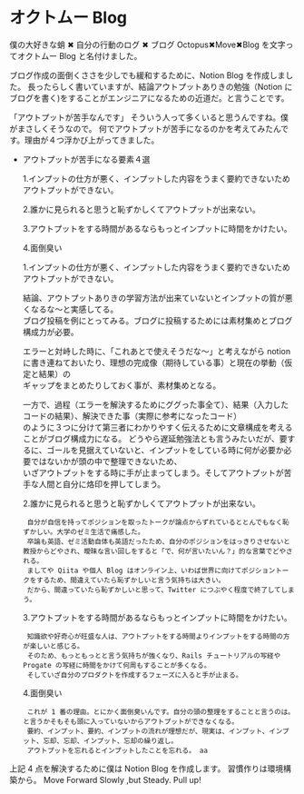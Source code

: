 # オクトムー Blog

僕の大好きな蛸 ✖︎ 自分の行動のログ ✖︎ ブログ
Octopus✖︎Move✖︎Blog
を文字ってオクトムー Blog と名付けました。

ブログ作成の面倒くささを少しでも緩和するために、Notion Blog を作成しました。
長ったらしく書いていますが、結論アウトプットありきの勉強（Notion にブログを書く)をすることがエンジニアになるための近道だ。と言うことです。

「アウトプットが苦手なんです」
そういう人って多くいると思うんですね。僕がまさしくそうなので。
何でアウトプットが苦手になるのかを考えてみたんです。理由が４つ浮かび上がってきました。

- アウトプットが苦手になる要素４選

  1.インプットの仕方が悪く、インプットした内容をうまく要約できないためアウトプットができない。

  2.誰かに見られると思うと恥ずかしくてアウトプットが出来ない。

  3.アウトプットをする時間があるならもっとインプットに時間をかけたい。

  4.面倒臭い

  1.インプットの仕方が悪く、インプットした内容をうまく要約できないためアウトプットができない。

  結論、アウトプットありきの学習方法が出来ていないとインプットの質が悪くなるな〜と実感してる。  
   ブログ投稿を例にとってみる。ブログに投稿するためには素材集めとブログ構成力が必要。

  エラーと対峙した時に、「これあとで使えそうだな〜」と考えながら notion に書き連ねておいたり、理想の完成像（期待している事）と現在の挙動（仮定と結果）の  
   ギャップをまとめたりしておく事が、素材集めとなる。

  一方で、過程（エラーを解決するためにググった事全て）、結果（入力したコードの結果）、解決できた事（実際に参考になったコード）  
   のように３つに分けて第三者にわかりやすく伝えるために文章構成を考えることがブログ構成力になる。
  どうやら遅延勉強法とも言うみたいだが、要するに、ゴールを見据えていないと、インプットをしている時に何が必要か必要ではないかが頭の中で整理できないため、  
   いざアウトプットをする時に手が止まってしまう。そしてアウトプットが苦手な人間と自分に烙印を押してしまう。

  2.誰かに見られると思うと恥ずかしくてアウトプットが出来ない。

       自分が自信を持ってポジションを取ったトークが論点からずれているととんでもなく恥ずかしい。大学のゼミ生活で痛感した。
       卒論も英語、ゼミ活動自体も英語だったため、自分のポジションをはっきりさせないと教授からどやされ、曖昧な言い回しをすると「で、何が言いたいん？」的な言葉でどやされる。
       ましてや Qiita や個人 Blog はオンライン上、いわば世界に向けてポジショントークをするため、間違えていたら恥ずかしいと言う気持ちは大きい。
       だから、間違っていたら恥ずかしいと思って、Twitter につぶやく程度で終了してしまう。

  3.アウトプットをする時間があるならもっとインプットに時間をかけたい。

       知識欲や好奇心が旺盛な人は、アウトプットをする時間よりインプットをする時間の方が楽しいと感じる。
       そのため、もっともっとと言う気持ちが強くなり、Rails チュートリアルの写経や Progate の写経に時間をかけて何周もすることが多くなる。
       そしていざ自分のプロダクトを作成するフェーズに入ると手が止まる。

  4.面倒臭い

       これが 1 番の理由。とにかく面倒臭いんです。自分の頭の整理をすることと言うのは。と言うかそもそも頭に入っていないからアウトプットができなくなる。
       要約、インプット、要約、インプットの流れが理想だが、現実は、インプット、インプット、忘却、忘却、インプット、忘却の繰り返し。
       アウトプットを忘れるとインプットしたことを忘れる。 aa

上記 4 点を解決するために僕は Notion Blog を作成します。
習慣作りは環境構築から。
Move Forward Slowly ,but Steady. Pull up!
